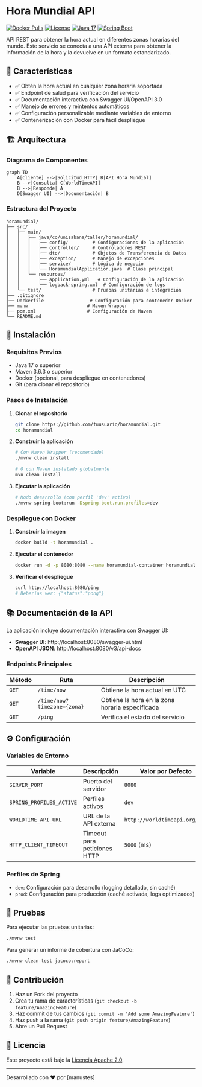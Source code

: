 # Hora Mundial API

[![Docker Pulls](https://img.shields.io/docker/pulls/mnustes/horamundial)](https://hub.docker.com/r/mnustes/horamundial)
[![License](https://img.shields.io/badge/License-Apache%202.0-blue.svg)](https://opensource.org/licenses/Apache-2.0)
[![Java 17](https://img.shields.io/badge/Java-17-orange.svg)](https://www.oracle.com/java/technologies/javase/jdk17-archive-downloads.html)
[![Spring Boot](https://img.shields.io/badge/Spring%20Boot-3.5.3-brightgreen.svg)](https://spring.io/projects/spring-boot)

API REST para obtener la hora actual en diferentes zonas horarias del mundo. Este servicio se conecta a una API externa para obtener la información de la hora y la devuelve en un formato estandarizado.

## 🚀 Características

- ✅ Obtén la hora actual en cualquier zona horaria soportada
- ✅ Endpoint de salud para verificación del servicio
- ✅ Documentación interactiva con Swagger UI/OpenAPI 3.0
- ✅ Manejo de errores y reintentos automáticos
- ✅ Configuración personalizable mediante variables de entorno
- ✅ Contenerización con Docker para fácil despliegue

## 🏗️ Arquitectura

### Diagrama de Componentes

```mermaid
graph TD
    A[Cliente] -->|Solicitud HTTP| B[API Hora Mundial]
    B -->|Consulta| C[WorldTimeAPI]
    B -->|Responde| A
    D[Swagger UI] -->|Documentación| B
```

### Estructura del Proyecto

```
horamundial/
├── src/
│   ├── main/
│   │   ├── java/co/unisabana/taller/horamundial/
│   │   │   ├── config/         # Configuraciones de la aplicación
│   │   │   ├── controller/     # Controladores REST
│   │   │   ├── dto/            # Objetos de Transferencia de Datos
│   │   │   ├── exception/      # Manejo de excepciones
│   │   │   ├── service/        # Lógica de negocio
│   │   │   └── HoramundialApplication.java  # Clase principal
│   │   └── resources/
│   │       ├── application.yml   # Configuración de la aplicación
│   │       └── logback-spring.xml  # Configuración de logs
│   └── test/                   # Pruebas unitarias e integración
├── .gitignore
├── Dockerfile                 # Configuración para contenedor Docker
├── mvnw                      # Maven Wrapper
├── pom.xml                   # Configuración de Maven
└── README.md
```

## 🚀 Instalación

### Requisitos Previos

- Java 17 o superior
- Maven 3.6.3 o superior
- Docker (opcional, para despliegue en contenedores)
- Git (para clonar el repositorio)

### Pasos de Instalación

1. **Clonar el repositorio**
   ```bash
   git clone https://github.com/tuusuario/horamundial.git
   cd horamundial
   ```

2. **Construir la aplicación**
   ```bash
   # Con Maven Wrapper (recomendado)
   ./mvnw clean install
   
   # O con Maven instalado globalmente
   mvn clean install
   ```

3. **Ejecutar la aplicación**
   ```bash
   # Modo desarrollo (con perfil 'dev' activo)
   ./mvnw spring-boot:run -Dspring-boot.run.profiles=dev
   ```

### Despliegue con Docker

1. **Construir la imagen**
   ```bash
   docker build -t horamundial .
   ```

2. **Ejecutar el contenedor**
   ```bash
   docker run -d -p 8080:8080 --name horamundial-container horamundial
   ```

3. **Verificar el despliegue**
   ```bash
   curl http://localhost:8080/ping
   # Deberías ver: {"status":"pong"}
   ```

## 📚 Documentación de la API

La aplicación incluye documentación interactiva con Swagger UI:

- **Swagger UI**: http://localhost:8080/swagger-ui.html
- **OpenAPI JSON**: http://localhost:8080/v3/api-docs

### Endpoints Principales

| Método | Ruta | Descripción |
|--------|------|-------------|
| `GET`  | `/time/now` | Obtiene la hora actual en UTC |
| `GET`  | `/time/now?timezone={zona}` | Obtiene la hora en la zona horaria especificada |
| `GET`  | `/ping` | Verifica el estado del servicio |

## ⚙️ Configuración

### Variables de Entorno

| Variable | Descripción | Valor por Defecto |
|----------|-------------|-------------------|
| `SERVER_PORT` | Puerto del servidor | `8080` |
| `SPRING_PROFILES_ACTIVE` | Perfiles activos | `dev` |
| `WORLDTIME_API_URL` | URL de la API externa | `http://worldtimeapi.org/api` |
| `HTTP_CLIENT_TIMEOUT` | Timeout para peticiones HTTP | `5000` (ms) |

### Perfiles de Spring

- `dev`: Configuración para desarrollo (logging detallado, sin caché)
- `prod`: Configuración para producción (caché activada, logs optimizados)

## 🧪 Pruebas

Para ejecutar las pruebas unitarias:

```bash
./mvnw test
```

Para generar un informe de cobertura con JaCoCo:

```bash
./mvnw clean test jacoco:report
```

## 🤝 Contribución

1. Haz un Fork del proyecto
2. Crea tu rama de características (`git checkout -b feature/AmazingFeature`)
3. Haz commit de tus cambios (`git commit -m 'Add some AmazingFeature'`)
4. Haz push a la rama (`git push origin feature/AmazingFeature`)
5. Abre un Pull Request

## 📄 Licencia

Este proyecto está bajo la [Licencia Apache 2.0](https://www.apache.org/licenses/LICENSE-2.0).

---

Desarrollado con ❤️ por [manustes]
